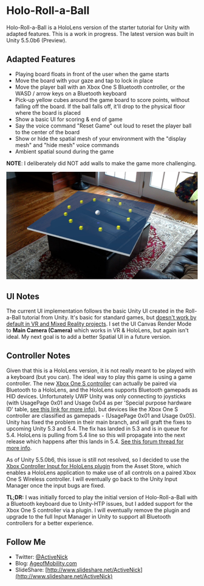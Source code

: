 # Holo-Roll-a-Ball
Holo-Roll-a-Ball is a HoloLens version of the starter tutorial for Unity with adapted features. This is a work in progress. The latest version was built in Unity 5.5.0b6 (Preview).

## Adapted Features
* Playing board floats in front of the user when the game starts
* Move the board with your gaze and tap to lock in place
* Move the player ball with an Xbox One S Bluetooth controller, or the WASD / arrow keys on a Bluetooth keyboard
* Pick-up yellow cubes around the game board to score points, without falling off the board. If the ball falls off, it'll drop to the physical floor where the board is placed
* Show a basic UI for scoring & end of game
* Say the voice command "Reset Game" out loud to reset the player ball to the center of the board
* Show or hide the spatial mesh of your environment with the "display mesh" and "hide mesh" voice commands
* Ambient spatial sound during the game

**NOTE**: I deliberately did NOT add walls to make the game more challenging.

![Screenshot](Screenshots/GameBoard01.jpg)

## UI Notes
The current UI implementation follows the basic Unity UI created in the Roll-a-Ball tutorial from Unity. It's basic for standard games, but [doesn't work by default in VR and Mixed Reality projects](https://unity3d.com/learn/tutorials/topics/virtual-reality/user-interfaces-vr). I set the UI Canvas Render Mode to **Main Camera (Camera)** which works in VR & HoloLens, but again isn't ideal. My next goal is to add a better Spatial UI in a future version.

## Controller Notes
Given that this is a HoloLens version, it is not really meant to be played with a keyboard (but you can). The ideal way to play this game is using a game controller. The new [Xbox One S controller](http://amzn.to/2bdIbNM) can actually be paired via Bluetooth to a HoloLens, and the HoloLens supports Bluetooth gamepads as HID devices. Unfortunately UWP Unity was only connecting to joysticks (with UsagePage 0x01 and Usage 0x04 as per 'Special purpose hardware ID' table, [see this link for more info](https://msdn.microsoft.com/en-us/library/windows/hardware/ff538842(v=vs.85).aspx)), but devices like the Xbox One S controller are classified as gamepads - (UsagePage 0x01 and Usage 0x05). Unity has fixed the problem in their main branch, and will graft the fixes to upcoming Unity 5.3 and 5.4. The fix has landed in 5.3 and is in queue for 5.4. HoloLens is pulling from 5.4 line so this will propagate into the next release which happens after this lands in 5.4. [See this forum thread for more info](http://forum.unity3d.com/threads/has-anyone-gotten-a-controller-to-work-on-hololens-unity-yet.414122/#post-2737242).

As of Unity 5.5.0b6, this issue is still not resolved, so I decided to use the [Xbox Controller Input for HoloLens plugin](https://www.assetstore.unity3d.com/en/#!/content/70068) from the Asset Store, which enables a HoloLens application to make use of all controls on a paired Xbox One S Wireless controller. I will eventually go back to the Unity Input Manager once the input bugs are fixed.

**TL;DR:** I was initially forced to play the initial version of Holo-Roll-a-Ball with a Bluetooth keyboard due to Unity-HTP issues, but I added support for the Xbox One S controller via a plugin. I will eventually remove the plugin and upgrade to the full Input Manager in Unity to support all Bluetooth controllers for a better experience.

## Follow Me
* Twitter: [@ActiveNick](http://twitter.com/ActiveNick)
* Blog: [AgeofMobility.com](http://AgeofMobility.com)
* SlideShare: [http://www.slideshare.net/ActiveNick](http://www.slideshare.net/ActiveNick)
